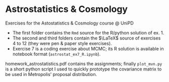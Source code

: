 # Astrostatistics & Cosmology
Exercises for the Astostatistics & Cosmology course @ UniPD

- The first folder contains the `Rmd` source for the R/python solution of ex. 1.
- The second and third folders contain the $\LaTeX$ source of exercises 4 to 12 (they were pen & paper style exercises).
- Exercise 7 is a coding exercise about MCMC; its R solution is available in notebook format (`astrostat_ex7_R.ipynb`).

homework_astrostatistics.pdf contains the assignments; finally `plot_mvn.py` is a short python script I used to quickly prototype the covariance matrix
to be used in Metropolis' proposal distribution.